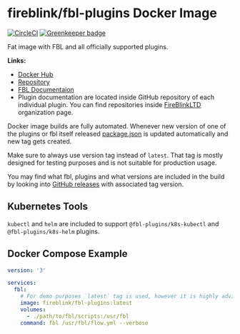 # fireblink/fbl-plugins Docker Image

[![CircleCI](https://circleci.com/gh/FireBlinkLTD/fbl-docker-image.svg?style=svg)](https://circleci.com/gh/FireBlinkLTD/fbl-docker-image)
[![Greenkeeper badge](https://badges.greenkeeper.io/FireBlinkLTD/fbl-docker-image.svg)](https://greenkeeper.io/)

Fat image with FBL and all officially supported plugins.

**Links:**
- [Docker Hub](https://hub.docker.com/r/fireblink/fbl-plugins)
- [Repository](https://github.com/FireBlinkLTD/fbl-docker-image)
- [FBL Documentaion](https://fbl.fireblink.com)
- Plugin documentation are located inside GitHub repository of each individual plugin. You can find repositories inside [FireBlinkLTD](https://github.com/FireBlinkLTD) organization page.

Docker image builds are fully automated. Whenever new version of one of the plugins or fbl itself released [package.json](./package.json) is updated automatically and new tag gets created.

Make sure to always use version tag instead of `latest`. That tag is mostly designed for testing purposes and is not suitable for production usage.

You may find what fbl, plugins and what versions are included in the build by looking into [GitHub releases](https://github.com/FireBlinkLTD/fbl-docker-image/releases) with associated tag version.

## Kubernetes Tools

`kubectl` and `helm` are included to support `@fbl-plugins/k8s-kubectl` and `@fbl-plugins/k8s-helm` plugins.

## Docker Compose Example

```yaml
version: '3'

services:
  fbl:
    # For demo purposes `latest` tag is used, however it is highly advised to use fixed version 
    image: fireblink/fbl-plugins:latest
    volumes:
      - ./path/to/fbl/scripts:/usr/fbl
    command: fbl /usr/fbl/flow.yml --verbose
```